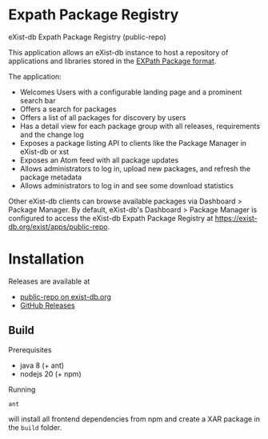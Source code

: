 # Expath Package Registry

eXist-db Expath Package Registry (public-repo)

This application allows an eXist-db instance to host a repository of applications and libraries stored in the [EXPath Package format](https://expath.org/spec/pkg).

The application:

- Welcomes Users with a configurable landing page and a prominent search bar
- Offers a search for packages
- Offers a list of all packages for discovery by users
- Has a detail view for each package group with all releases, requirements and the change log
- Exposes a package listing API to clients like the Package Manager in eXist-db or xst
- Exposes an Atom feed with all package updates
- Allows administrators to log in, upload new packages, and refresh the package metadata
- Allows administrators to log in and see some download statistics

Other eXist-db clients can browse available packages via Dashboard > Package Manager. By default, eXist-db's Dashboard > Package Manager is configured to access the eXist-db Expath Package Registry at https://exist-db.org/exist/apps/public-repo.

# Installation

Releases are available at

- [public-repo on exist-db.org](https://exist-db.org/exist/apps/public-repo/packages/public-repo?eXist-db-min-version=5.2.0)
- [GitHub Releases](https://github.com/exist-db/public-repo/releases)

## Build

Prerequisites

* java 8 (+ ant)
* nodejs 20 (+ npm)

Running

```
ant
```

will install all frontend dependencies from npm and create a XAR package in the `build` folder.

